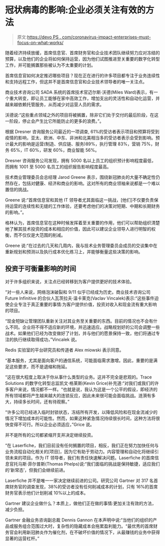# 冠状病毒的影响:企业必须关注有效的方法

> 原文:[https://devo PS . com/coronavirus-impact-enterprises-must-focus-on-what-works/](https://devops.com/coronavirus-impact-enterprises-must-focus-on-what-works/)

随着经济持续放缓，首席信息官、首席财务官和企业技术团队继续努力应对冻结的预算，以及他们的企业将如何保持运营，因为他们试图推进至关重要的数字化转型工作，并可能搁置那些被认为不太重要的计划。

首席信息官如何决定推迟哪些项目？现在正在进行的许多项目都专注于业务连续性和支持远程工作，但这并不是首席信息官和企业技术领导者的唯一关注点。

商业技术咨询公司 SADA 系统的首席技术官迈尔斯·沃德(Miles Ward)表示，有一个重大转变，即让员工能够在家中高效工作，增加支出的灵活性和自动化运营，并越来越依赖托管服务，从而减少对运营人员的需求。

沃德说:“这些重点领域之外的项目将被搁置，除非它们处于交付的最后阶段，在这一阶段，停止会产生比它所能防止的更多的浪费。”。

根据 Dresner 咨询服务公司最近的一项调查, 61%的受访者表示项目和预算将受到疫情的影响，亚太、欧洲、中东、非洲和北美相当多的受访者表示会受到影响。预计最大的影响是运营(制造、供应链、服务)89%，执行管理 83%，营销 75%，财务 65%，IT 60%，研发 60%，商业智能 56%。

Dresner 咨询服务公司发现，拥有 5000 名以上员工的组织预计影响程度最低，而拥有 1001 至 5000 名员工的组织报告影响程度最高。

技术商业管理委员会总经理 Jarod Greene 表示，围绕新冠肺炎的大量不确定性仍然存在，包括对健康、经济和商业的影响。这对所有的商业领袖来说都是一个难以置信的挑战。

Greene 说:“首席信息官和其他 IT 领导者尤其面临这一挑战，[他们]不仅要负责保持运营的连续性和无缝的工作体验，还要考虑他们的决策对短期、中期和长期财务的影响。”。

格林认为，首席信息官在这种时候发挥着至关重要的作用，他们可以帮助组织清楚地了解其技术投资的成本和相应的价值，因此可以建议企业领导人进行明智的权衡，而不仅仅是大范围的削减。

Greene 说:“在过去的几天和几周内，我与技术业务管理委员会成员的交谈集中在重新规划和预测以及执行成本优化练习上，并能够衡量这些决策的影响。

## **投资于可衡量影响的时间**

对于许多组织来说，关注点已经转移到为客户提供更好的技术体验。

“对一些人来说，网络泡沫破裂和 9/11 似乎已经成为历史。商业技术咨询公司 Future Infinitive 的合伙人瓦茨拉夫·温卡莱克(Vaclav Vincalek)表示:“这些事件迫使企业专注于真正重要的事情:为客户提供价值，投资对收入和现金流有重大影响的项目。

“现金短缺让管理团队重新关注对其业务至关重要的东西。目前的情况也不会有什么不同。企业将不得不适应新的环境，并迅速适应。战略规划好的公司会调整一些战术。如果他们已经为改变做好了计划，并与他们的愿景保持一致，他们将通过专注的执行继续取得成功，”Vincalek 说。

Redis 实验室的平台研究员和传道者 Alex miowski 表示同意。

“基本服务，尤其是面向客户的通信系统，可能面临需求激增。因此，重要的是满足这些要求，而不是退缩和拖延。

“这在很大程度上取决于你从事什么类型的业务。这并不完全是悲观的。Trace Solutions 的数字化转型总监凯文·格莱斯(Kevin Grice)补充道:“对我们或我们的许多客户来说，情况都不一样。“也就是说，我认为这是一个公平的假设，即经济的所有领域都将产生越来越大的连锁反应，因此未来很可能会面临挑战。涟漪有多大，持续多长时间，还有待观察。”

“许多公司已经进入临时封锁状态，冻结所有开发，以降低风险和在现金流减少的情况下增加成本的可能性。然而，如果这种紧急情况持续很长时间，这种方法将很快变得不可行。所以企业必须适应，”Grice 说。

并不是所有的公司都紧缩开支并决定继续投资。

“在 Laserfiche，我们目前没有任何搁置的项目，相反，我们正在努力加快任何与业务流程自动化相关的[项目]，因为它有助于劳动力。内容管理和自动化将继续引领未来的项目。作为 IT 领导者，我们有责任快速解决问题。Laserfiche 的首席信息官托马斯·菲尔普斯(Thomas Phelps)说:“我们面临的挑战是保持敏捷，适应我们的‘新常态’，但我们会继续前进。

Laserfiche 并不是唯一一家决定继续前进的公司。研究公司 Gartner 对 317 名首席财务官的调查发现，38%的受访者没有任何削减成本的计划，只有 16%的首席财务官表示他们计划削减 10%以上的成本。

Gartner 建议企业做什么？本质上，做他们正在做的事情:更加关注有效的方法，减少负担。

Gartner 金融业务咨询副总裁 Dennis Gannon 在本声明中说:“当他们的组织的产品或服务组合范围过大时，复杂性的隐藏成本会拖累盈利能力。“最优秀的首席财务官会利用新冠肺炎作为催化剂，在不破坏价值的情况下，从最赚钱的业务中获得显著的运营杠杆。”